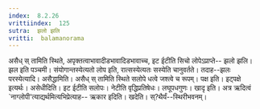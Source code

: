 ```yaml
---
index:  8.2.26
vrittiindex:  125
sutra:  झलो झलि
vritti:  balamanorama 
---
```


असैध् स् तामिति स्थिते, अपृक्तत्वाभावादीडभावादिडभावाच्च, इट ईटीति सिचो लोपेऽप्राप्ते-- झलो झलि। झल इति पञ्चमी। संयोगान्तस्येत्यतो लोप इति, रात्सस्येत्यतः सस्येति चानुवर्तते। तदाह--झलः परस्येत्यादि। असैद्धामिति। असैध् स् तामिति स्थिते सलोपे धत्वे जश्त्वे च रूपम्। पक्ष इति। इट्पक्षे इत्यर्थः। असेधीदिति। इट ईटीति सलोपः। नेटीति वृद्धिप्रतिषेधः। लघूपधगुणः। खादृ इति। अत्र ऋदित्वं `नाग्लोपी'त्याद्यर्थमित्यभिप्रेत्याह-- ऋकार इदिति। खदेति। स्?थैर्यं--स्थिरीभवनम्। 

